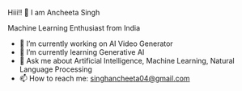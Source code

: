 Hiii!! 👋 I am Ancheeta Singh

Machine Learning Enthusiast from India


- 🔭 I’m currently working on AI Video Generator
- 🌱 I’m currently learning Generative AI
- 💬 Ask me about Artificial Intelligence, Machine Learning, Natural Language Processing
- 📫 How to reach me: singhancheeta04@gmail.com


